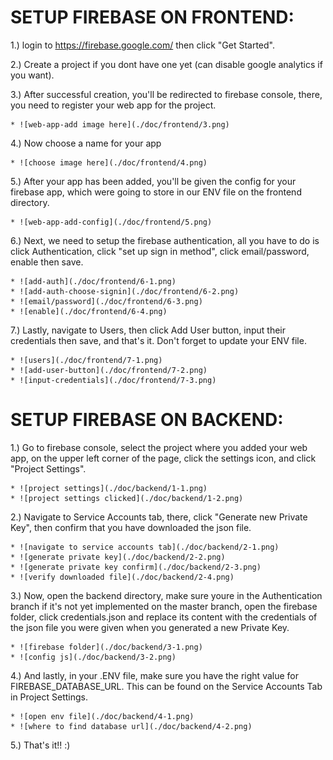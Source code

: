 # SETUP FIREBASE ON FRONTEND: #

1.) login to https://firebase.google.com/ then click "Get Started".

2.) Create a project if you dont have one yet (can disable google analytics if you want).

3.) After successful creation, you'll be redirected to firebase console, there, you need to register your web app for the project.

    * ![web-app-add image here](./doc/frontend/3.png)

4.) Now choose a name for your app

    * ![choose image here](./doc/frontend/4.png)

5.) After your app has been added, you'll be given the config for your firebase app, which were going to store in our ENV file on the frontend directory.

    * ![web-app-add-config](./doc/frontend/5.png)

6.) Next, we need to setup the firebase authentication, all you have to do is click Authentication, click "set up sign in method", click email/password, enable then save.

    * ![add-auth](./doc/frontend/6-1.png)
    * ![add-auth-choose-signin](./doc/frontend/6-2.png)
    * ![email/password](./doc/frontend/6-3.png)
    * ![enable](./doc/frontend/6-4.png)

7.) Lastly, navigate to Users, then click Add User button, input their credentials then save, and that's it. Don't forget to update your ENV file.

    * ![users](./doc/frontend/7-1.png)
    * ![add-user-button](./doc/frontend/7-2.png)
    * ![input-credentials](./doc/frontend/7-3.png)














# SETUP FIREBASE ON BACKEND: #

1.) Go to firebase console, select the project where you added your web app, on the upper left corner of the page, click the settings icon, and click "Project Settings".

    * ![project settings](./doc/backend/1-1.png)
    * ![project settings clicked](./doc/backend/1-2.png)

2.) Navigate to Service Accounts tab, there, click "Generate new Private Key", then confirm that you have downloaded the json file.

    * ![navigate to service accounts tab](./doc/backend/2-1.png)
    * ![generate private key](./doc/backend/2-2.png)
    * ![generate private key confirm](./doc/backend/2-3.png)
    * ![verify downloaded file](./doc/backend/2-4.png)

3.) Now, open the backend directory, make sure youre in the Authentication branch if it's not yet implemented on the master branch, open the firebase folder, click credentials.json and replace its content 
    with the credentials of the json file you were given when you generated a new Private Key.
    
    * ![firebase folder](./doc/backend/3-1.png)
    * ![config js](./doc/backend/3-2.png)

4.) And lastly, in your .ENV file, make sure you have the right value for FIREBASE_DATABASE_URL. This can be found on the Service Accounts Tab in Project Settings.

    * ![open env file](./doc/backend/4-1.png)
    * ![where to find database url](./doc/backend/4-2.png)

5.) That's it!! :)
